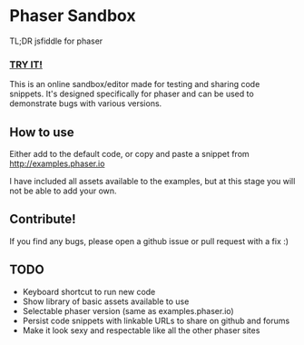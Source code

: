 # Phaser Sandbox

TL;DR jsfiddle for phaser

### [TRY IT!](http://patmood.github.io/phaser-sandbox/)

This is an online sandbox/editor made for testing and sharing code snippets. It's designed specifically for phaser and can be used to demonstrate bugs with various versions.

## How to use

Either add to the default code, or copy and paste a snippet from http://examples.phaser.io

I have included all assets available to the examples, but at this stage you will not be able to add your own.

## Contribute!

If you find any bugs, please open a github issue or pull request with a fix :)

## TODO

- Keyboard shortcut to run new code
- Show library of basic assets available to use
- Selectable phaser version (same as examples.phaser.io)
- Persist code snippets with linkable URLs to share on github and forums
- Make it look sexy and respectable like all the other phaser sites
